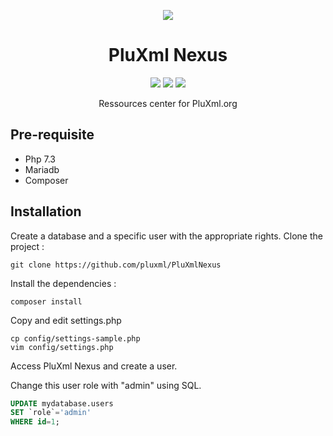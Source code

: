 <p align="center">
    <img src="https://www.pluxml.org/themes/pluxml-org-1.0/img/plx-logo-bleu.png" />
    <h1 align="center">PluXml Nexus</h1>
</p>

<p align="center">
    <a href="https://www.pluxml.org/download/pluxml-latest.zip"><img src="https://badgen.net/github/release/pluxml/pluxml" /></a>
    <a href="https://github.com/pluxml/PluXml/blob/master/readme/LICENSE"><img src="https://badgen.net/badge/license/GPL/green" /></a>
    <a href="https://twitter.com/pluxml"><img src="https://badgen.net/twitter/follow/pluxml" /></a>
</p>

<p align="center">Ressources center for PluXml.org</p>

Pre-requisite
----------------------------
* Php 7.3
* Mariadb
* Composer

Installation
----------------------------

Create a database and a specific user with the appropriate rights.
Clone the project :
```shell
git clone https://github.com/pluxml/PluXmlNexus
```
Install the dependencies :
```shell
composer install
```
Copy and edit settings.php
```shell
cp config/settings-sample.php 
vim config/settings.php
```
Access PluXml Nexus and create a user.

Change this user role with "admin" using SQL.
```sql
UPDATE mydatabase.users
SET `role`='admin'
WHERE id=1;
```